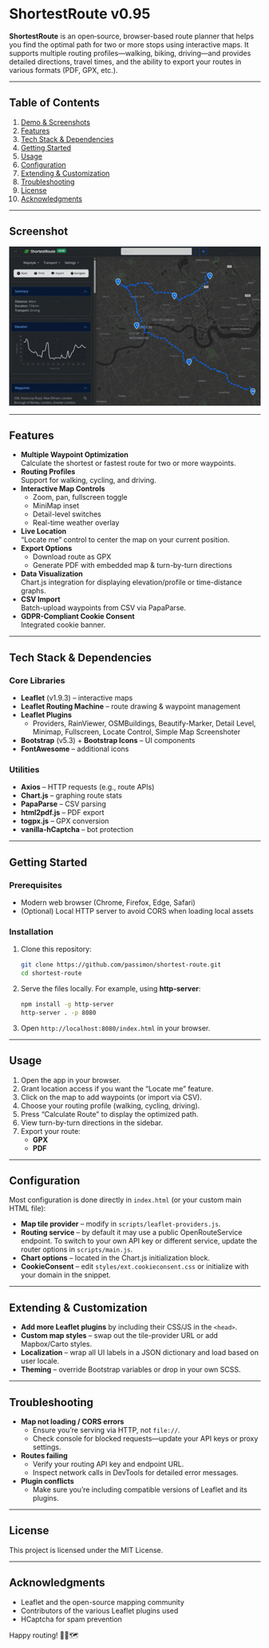 # ShortestRoute v0.95

**ShortestRoute** is an open‐source, browser-based route planner that helps you find the optimal path for two or more stops using interactive maps. It supports multiple routing profiles—walking, biking, driving—and provides detailed directions, travel times, and the ability to export your routes in various formats (PDF, GPX, etc.).

---

## Table of Contents

1. [Demo & Screenshots](#demo--screenshots)  
2. [Features](#features)  
3. [Tech Stack & Dependencies](#tech-stack--dependencies)  
4. [Getting Started](#getting-started)  
5. [Usage](#usage)  
6. [Configuration](#configuration)  
7. [Extending & Customization](#extending--customization)  
8. [Troubleshooting](#troubleshooting)  
9. [License](#license)  
10. [Acknowledgments](#acknowledgments)  

---

## Screenshot

![Screenshot of ShortestRoute](./1234.png)

---

## Features

- **Multiple Waypoint Optimization**  
  Calculate the shortest or fastest route for two or more waypoints.
- **Routing Profiles**  
  Support for walking, cycling, and driving.
- **Interactive Map Controls**  
  - Zoom, pan, fullscreen toggle  
  - MiniMap inset  
  - Detail-level switches  
  - Real-time weather overlay
- **Live Location**  
  “Locate me” control to center the map on your current position.
- **Export Options**  
  - Download route as GPX  
  - Generate PDF with embedded map & turn-by-turn directions  
- **Data Visualization**  
  Chart.js integration for displaying elevation/profile or time-distance graphs.
- **CSV Import**  
  Batch-upload waypoints from CSV via PapaParse.
- **GDPR-Compliant Cookie Consent**  
  Integrated cookie banner.

---

## Tech Stack & Dependencies

### Core Libraries

- **Leaflet** (v1.9.3) – interactive maps  
- **Leaflet Routing Machine** – route drawing & waypoint management  
- **Leaflet Plugins**  
  - Providers, RainViewer, OSMBuildings, Beautify-Marker, Detail Level, Minimap, Fullscreen, Locate Control, Simple Map Screenshoter
- **Bootstrap** (v5.3) + **Bootstrap Icons** – UI components  
- **FontAwesome** – additional icons  

### Utilities

- **Axios** – HTTP requests (e.g., route APIs)  
- **Chart.js** – graphing route stats  
- **PapaParse** – CSV parsing  
- **html2pdf.js** – PDF export  
- **togpx.js** – GPX conversion  
- **vanilla-hCaptcha** – bot protection    

---

## Getting Started

### Prerequisites

- Modern web browser (Chrome, Firefox, Edge, Safari)  
- (Optional) Local HTTP server to avoid CORS when loading local assets  

### Installation

1. Clone this repository:  
   ```bash
   git clone https://github.com/passimon/shortest-route.git
   cd shortest-route
   ```
2. Serve the files locally. For example, using **http-server**:  
   ```bash
   npm install -g http-server
   http-server . -p 8080
   ```
3. Open `http://localhost:8080/index.html` in your browser.

---

## Usage

1. Open the app in your browser.  
2. Grant location access if you want the “Locate me” feature.  
3. Click on the map to add waypoints (or import via CSV).  
4. Choose your routing profile (walking, cycling, driving).  
5. Press “Calculate Route” to display the optimized path.  
6. View turn-by-turn directions in the sidebar.  
7. Export your route: 
   - **GPX**   
   - **PDF**  

---

## Configuration

Most configuration is done directly in `index.html` (or your custom main HTML file):

- **Map tile provider** – modify in `scripts/leaflet-providers.js`.  
- **Routing service** – by default it may use a public OpenRouteService endpoint. To switch to your own API key or different service, update the router options in `scripts/main.js`.  
- **Chart options** – located in the Chart.js initialization block.  
- **CookieConsent** – edit `styles/ext.cookieconsent.css` or initialize with your domain in the snippet.

---

## Extending & Customization

- **Add more Leaflet plugins** by including their CSS/JS in the `<head>`.  
- **Custom map styles** – swap out the tile-provider URL or add Mapbox/Carto styles.  
- **Localization** – wrap all UI labels in a JSON dictionary and load based on user locale.  
- **Theming** – override Bootstrap variables or drop in your own SCSS.  

---

## Troubleshooting

- **Map not loading / CORS errors**  
  - Ensure you’re serving via HTTP, not `file://`.  
  - Check console for blocked requests—update your API keys or proxy settings.
- **Routes failing**  
  - Verify your routing API key and endpoint URL.  
  - Inspect network calls in DevTools for detailed error messages.
- **Plugin conflicts**  
  - Make sure you’re including compatible versions of Leaflet and its plugins.

---

## License

This project is licensed under the MIT License.

---

## Acknowledgments

- Leaflet and the open-source mapping community  
- Contributors of the various Leaflet plugins used  
- HCaptcha for spam prevention  

Happy routing! 🚴‍♂️🗺️
